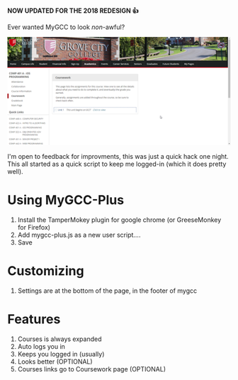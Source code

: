 **NOW UPDATED FOR THE 2018 REDESIGN :+1:** 

Ever wanted MyGCC to look *non*-awful?

![With Redesign Example](./screenshot.png)

I'm open to feedback for improvments, this was just a quick hack one night.
This all started as a quick script to keep me logged-in (which it does pretty well).

# Using MyGCC-Plus
 1. Install the TamperMokey plugin for google chrome (or GreeseMonkey for Firefox)
 2. Add mygcc-plus.js as a new user script....
 3. Save

# Customizing
  1. Settings are at the bottom of the page, in the footer of mygcc

# Features
  1. Courses is always expanded
  2. Auto logs you in
  3. Keeps you logged in (usually)
  4. Looks better (OPTIONAL)
  5. Courses links go to Coursework page (OPTIONAL)
